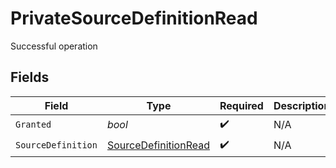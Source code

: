 # PrivateSourceDefinitionRead

Successful operation


## Fields

| Field                                                               | Type                                                                | Required                                                            | Description                                                         |
| ------------------------------------------------------------------- | ------------------------------------------------------------------- | ------------------------------------------------------------------- | ------------------------------------------------------------------- |
| `Granted`                                                           | *bool*                                                              | :heavy_check_mark:                                                  | N/A                                                                 |
| `SourceDefinition`                                                  | [SourceDefinitionRead](../../models/shared/sourcedefinitionread.md) | :heavy_check_mark:                                                  | N/A                                                                 |
